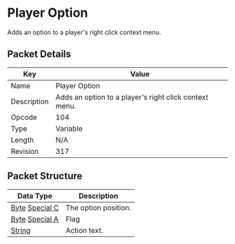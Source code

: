 # Player Option
Adds an option to a player's right click context menu.

## Packet Details
| Key | Value |
|--|--|
| Name | Player Option |
| Description | Adds an option to a player's right click context menu. |
| Opcode | 104 |
| Type | Variable |
| Length | N/A |
| Revision | 317 |

## Packet Structure
| Data Type | Description |
|--|--|
| [Byte](/Data-Types.html#common-data-types) [Special C](/Data-Types.html#bespoke-data-types) | The option position. |
| [Byte](/Data-Types.html#common-data-types) [Special A](/Data-Types.html#bespoke-data-types) | Flag |
| [String](/Data-Types.html#common-data-types) | Action text. |
